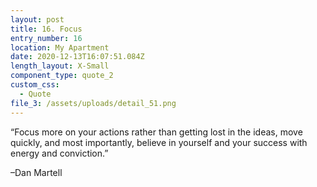 ```yaml
---
layout: post
title: 16. Focus
entry_number: 16
location: My Apartment
date: 2020-12-13T16:07:51.084Z
length_layout: X-Small
component_type: quote_2
custom_css:
  - Quote
file_3: /assets/uploads/detail_51.png
---
```

“Focus more on your actions rather than getting lost in the ideas, move quickly, and most importantly, believe in yourself and your success with energy and <span class="blackletter">conviction.</span>” 

–Dan Martell